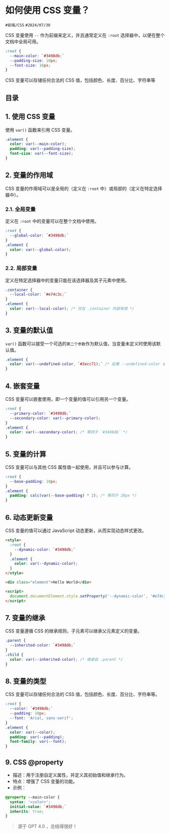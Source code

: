 
# 如何使用 CSS 变量？


`#前端/CSS`   `#2024/07/30` 

CSS 变量使用 `--` 作为前缀来定义，并且通常定义在 `:root` 选择器中，以便在整个文档中全局可用。

```css
:root {
  --main-color: `#3498db;`
  --padding-size: 10px;
  --font-size: 16px;
}
```

CSS 变量可以存储任何合法的 CSS 值，包括颜色、长度、百分比、字符串等


## 目录
<!-- toc -->
 ## 1. 使用 CSS 变量 

使用 `var()` 函数来引用 CSS 变量。

```css
.element {
  color: var(--main-color);
  padding: var(--padding-size);
  font-size: var(--font-size);
}
```

## 2. 变量的作用域

CSS 变量的作用域可以是全局的（定义在 `:root` 中）或局部的（定义在特定选择器中）。

### 2.1. 全局变量

定义在 `:root` 中的变量可以在整个文档中使用。

```css
:root {
  --global-color: `#3498db;`
}
.element {
  color: var(--global-color);
}
```

### 2.2. 局部变量

定义在特定选择器中的变量只能在该选择器及其子元素中使用。

```css
.container {
  --local-color: `#e74c3c;`
}
.element {
  color: var(--local-color); /* 仅在 .container 内部有效 */
}
```

## 3. 变量的默认值

`var()` 函数可以接受一个可选的`第二个参数`作为默认值，当变量未定义时使用该默认值。

```css
.element {
  color: var(--undefined-color, `#2ecc71);` /* 如果 --undefined-color 未定义，则使用 `#2ecc71` */
}
```

## 4. 嵌套变量

CSS 变量可以嵌套使用，即一个变量的值可以引用另一个变量。

```css
:root {
  --primary-color: `#3498db;`
  --secondary-color: var(--primary-color);
}
.element {
  color: var(--secondary-color); /* 等同于 `#3498db` */
}
```

## 5. 变量的计算

CSS 变量可以与其他 CSS 属性值一起使用，并且可以参与计算。

```css
:root {
  --base-padding: 10px;
}
.element {
  padding: calc(var(--base-padding) * 2); /* 等同于 20px */
}
```

## 6. 动态更新变量

CSS 变量的值可以通过 JavaScript 动态更新，从而实现动态样式更改。

```html
<style>
  :root {
    --dynamic-color: `#3498db;`
  }
  .element {
    color: var(--dynamic-color);
  }
</style>

<div class="element">Hello World</div>

<script>
  document.documentElement.style.setProperty('--dynamic-color', '#e74c3c');
</script>

```

## 7. 变量的继承

CSS 变量遵循 CSS 的继承规则，子元素可以继承父元素定义的变量。

```css
.parent {
  --inherited-color: `#3498db;`
}
.child {
  color: var(--inherited-color); /* 继承自 .parent */
}
```

## 8. 变量的类型

CSS 变量可以存储任何合法的 CSS 值，包括颜色、长度、百分比、字符串等。

```css
:root {
  --color: `#3498db;`
  --padding: 10px;
  --font: 'Arial, sans-serif';
}
.element {
  color: var(--color);
  padding: var(--padding);
  font-family: var(--font);
}
```

## 9. CSS @property

- 描述：用于注册自定义属性，并定义其初始值和继承行为。
- 特点：增强了 CSS 变量的功能。
- 示例：
```css
@property --main-color {
  syntax: '<color>';
  initial-value: `#3498db;`
  inherits: true;
}
```

> 源于 GPT 4.0 ，总结得很好！




